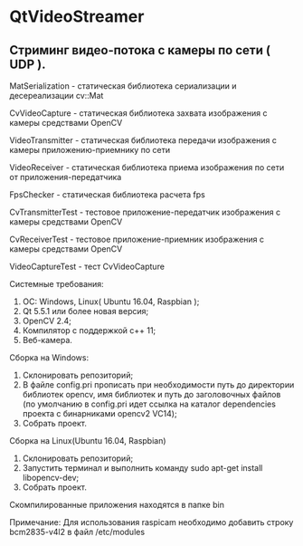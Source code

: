 # QtVideoStreamer
Стриминг видео-потока с камеры по сети ( UDP ).
----------------------------------------------
MatSerialization    - статическая библиотека сериализации и десереализации cv::Mat

CvVideoCapture      - статическая библиотека захвата изображения с камеры средствами OpenCV

VideoTransmitter    - статическая библиотека передачи изображения с камеры приложению-приемнику по сети

VideoReceiver       - статическая библиотека приема изображения по сети от приложения-передатчика

FpsChecker			- статическая библиотека расчета fps

CvTransmitterTest   - тестовое приложение-передатчик изображения с камеры средствами OpenCV

CvReceiverTest      - тестовое приложение-приемник изображения с камеры средствами OpenCV

VideoCaptureTest	- тест CvVideoCapture

Системные требования:
1. ОС: Windows, Linux( Ubuntu 16.04, Raspbian );
2. Qt 5.5.1 или более новая версия;
3. OpenCV 2.4;
4. Компилятор с поддержкой c++ 11;
5. Веб-камера.

Сборка на Windows:
1. Склонировать репозиторий;
2. В файле config.pri прописать при необходимости путь до директории библиотек opencv, имя библиотек и путь до заголовочных файлов
(по умолчанию в config.pri идет ссылка на каталог dependencies проекта с бинарниками opencv2 VC14);
3. Собрать проект.

Сборка на Linux(Ubuntu 16.04, Raspbian)
1. Склонировать репозиторий;
2. Запустить терминал и выполнить команду sudo apt-get install libopencv-dev;
3. Собрать проект.

Скомпилированные приложения находятся в папке bin

Примечание:
Для использования raspicam необходимо добавить строку bcm2835-v4l2 в файл /etc/modules